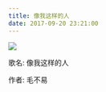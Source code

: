 ```yaml
---
title: 像我这样的人
date: 2017-09-20 23:21:00
---
```


<script type="text/javascript" src="../public/scripts/loadMusicCss.js" defer="defer"></script>

<div class="container">
    <div class="music">
        <img src="https://fs.andylistudio.com/blog/music/mao_bu_yi.jpg" />
        <div class="des">
            <p>歌名:&nbsp;像我这样的人</p>
            <p>作者:&nbsp;毛不易</p>
        </div>
    </div>
</div>
